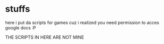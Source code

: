 # stuffs

here i put da scripts for games cuz i realized you need permission to acces google docs :P

THE SCRIPTS IN HERE ARE NOT MINE
